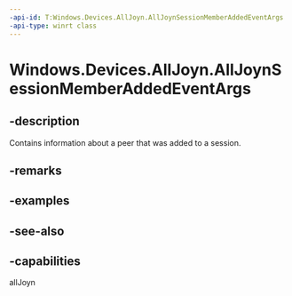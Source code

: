 ```yaml
---
-api-id: T:Windows.Devices.AllJoyn.AllJoynSessionMemberAddedEventArgs
-api-type: winrt class
---
```


<!-- Class syntax.
public class AllJoynSessionMemberAddedEventArgs : Windows.Devices.AllJoyn.IAllJoynSessionMemberAddedEventArgs
-->

# Windows.Devices.AllJoyn.AllJoynSessionMemberAddedEventArgs

## -description
Contains information about a peer that was added to a session.

## -remarks

## -examples

## -see-also


## -capabilities
allJoyn